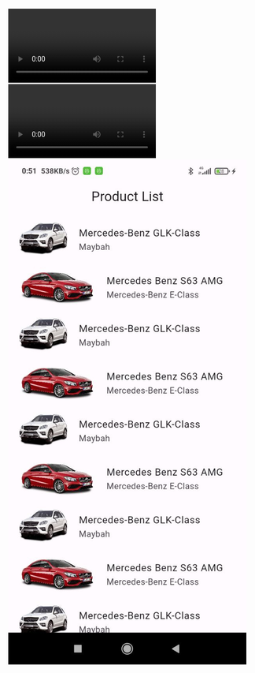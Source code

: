 ![video](assets/readme_video/1.mp4)
![video](assets/readme_video/2.mp4)
![image](assets/readme_video/3.jpg)
